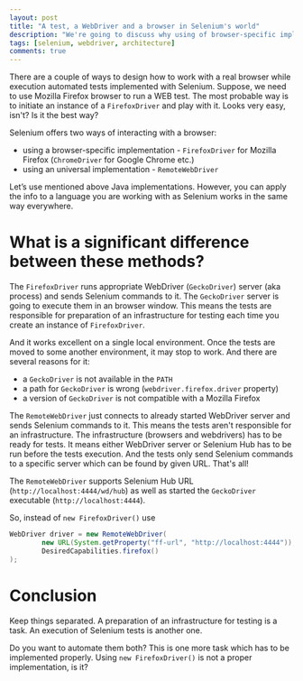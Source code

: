 ```yaml
---
layout: post
title: "A test, a WebDriver and a browser in Selenium's world"
description: "We're going to discuss why using of browser-specific implementation of a `WebDriver` is a bad idea."
tags: [selenium, webdriver, architecture]
comments: true
---
```


There are a couple of ways to design how to work with a real browser while execution automated tests implemented with Selenium. Suppose, we need to use Mozilla Firefox browser to run a WEB test. The most probable way is to initiate an instance of a `FirefoxDriver` and play with it. Looks very easy, isn't? Is it the best way?

Selenium offers two ways of interacting with a browser:
- using a browser-specific implementation - `FirefoxDriver` for Mozilla Firefox (`ChromeDriver` for Google Chrome etc.)
- using an universal implementation - `RemoteWebDriver`

Let’s use mentioned above Java implementations. However, you can apply the info to a language you are working with as Selenium works in the same way everywhere. 

# What is a significant difference between these methods?

The `FirefoxDriver` runs appropriate WebDriver (`GeckoDriver`) server (aka process) and sends Selenium commands to it. The `GeckoDriver` server is going to execute them in an browser window. This means the tests are responsible for preparation of an infrastructure for testing each time you create an instance of `FirefoxDriver`. 

And it works excellent on a single local environment. Once the tests are moved to some another environment, it may stop to work. And there are several reasons for it:
- a `GeckoDriver` is not available in the `PATH`
- a path for `GeckoDriver` is wrong (`webdriver.firefox.driver` property)
- a version of `GeckoDriver` is not compatible with a Mozilla Firefox

The `RemoteWebDriver` just connects to already started WebDriver server and sends Selenium commands to it. This means the tests aren't responsible for an infrastructure. The infrastructure (browsers and webdrivers) has to be ready for tests. It means either WebDriver server or Selenium Hub has to be run before the tests execution. And the tests only send Selenium commands to a specific server which can be found by given URL. That's all!

The `RemoteWebDriver` supports Selenium Hub URL (`http://localhost:4444/wd/hub`) as well as started the `GeckoDriver` executable (`http://localhost:4444`). 

So, instead of `new FirefoxDriver()` use
```java
WebDriver driver = new RemoteWebDriver(
        new URL(System.getProperty("ff-url", "http://localhost:4444")), 
        DesiredCapabilities.firefox()
);
```

# Conclusion
Keep things separated. A preparation of an infrastructure for testing is a task. An execution of Selenium tests is another one. 

Do you want to automate them both? This is one more task which has to be implemented properly. Using `new FirefoxDriver()` is not a proper implementation, is it?
